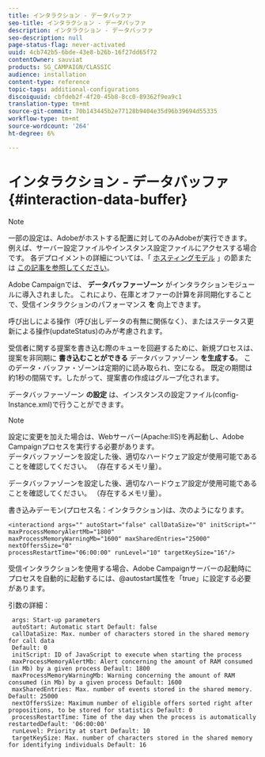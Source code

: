 ```yaml
---
title: インタラクション - データバッファ
seo-title: インタラクション - データバッファ
description: インタラクション - データバッファ
seo-description: null
page-status-flag: never-activated
uuid: 4cb742b5-6bde-43e8-b26b-16f27dd65f72
contentOwner: sauviat
products: SG_CAMPAIGN/CLASSIC
audience: installation
content-type: reference
topic-tags: additional-configurations
discoiquuid: cbfdeb2f-4f20-45b8-8cc0-89362f9ea9c1
translation-type: tm+mt
source-git-commit: 70b143445b2e77128b9404e35d96b39694d55335
workflow-type: tm+mt
source-wordcount: '264'
ht-degree: 6%

---
```



# インタラクション - データバッファ{#interaction-data-buffer}

>[!NOTE]
>
>一部の設定は、Adobeがホストする配置に対してのみAdobeが実行できます。 例えば、サーバー設定ファイルやインスタンス設定ファイルにアクセスする場合です。 各デプロイメントの詳細については、「 [ホスティングモデル](../../installation/using/hosting-models.md) 」の節または [この記事を参照してください](https://helpx.adobe.com/jp/campaign/kb/acc-on-prem-vs-hosted.html)。

Adobe Campaignでは、 **データバッファーゾーン** がインタラクションモジュールに導入されました。 これにより、在庫とオファーの計算を非同期化することで、受信インタラクションのパフォーマンス **を** 向上できます。

呼び出しによる操作（呼び出しデータの有無に関係なく）、またはステータス更新による操作(updateStatus)のみが考慮されます。

受信者に関する提案を書き込む際のキューを回避するために、新規プロセスは、提案を非同期に **書き込むことができる** データバッファゾーン **を生成する**。 このデータ・バッファ・ゾーンは定期的に読み取られ、空になる。 既定の期間は約1秒の間隔です。したがって、提案書の作成はグループ化されます。

データバッファーゾーン **の設定** は、インスタンスの設定ファイル(config-Instance.xml)で行うことができます。

>[!NOTE]
>
>設定に変更を加えた場合は、Webサーバー(Apache:IIS)を再起動し、Adobe Campaignプロセスを実行する必要があります。\
>データバッファゾーンを設定した後、適切なハードウェア設定が使用可能であることを確認してください。 （存在するメモリ量）。

データバッファゾーンを設定した後、適切なハードウェア設定が使用可能であることを確認してください。 （存在するメモリ量）。

書き込みデーモン(プロセス名：インタラクション)は、次のようになります。

```
<interactiond args="" autoStart="false" callDataSize="0" initScript="" maxProcessMemoryAlertMb="1800"
maxProcessMemoryWarningMb="1600" maxSharedEntries="25000" nextOffersSize="0"
processRestartTime="06:00:00" runLevel="10" targetKeySize="16"/>
```

受信インタラクションを使用する場合、Adobe Campaignサーバーの起動時にプロセスを自動的に起動するには、@autostart属性を「true」に設定する必要があります。

引数の詳細：

```
 args: Start-up parameters 
 autoStart: Automatic start Default: false 
 callDataSize: Max. number of characters stored in the shared memory for call data
 Default: 0 
 initScript: ID of JavaScript to execute when starting the process 
 maxProcessMemoryAlertMb: Alert concerning the amount of RAM consumed (in Mb) by a given process Default: 1800 
 maxProcessMemoryWarningMb: Warning concerning the amount of RAM consumed (in Mb) by a given process Default: 1600 
 maxSharedEntries: Max. number of events stored in the shared memory. Default: 25000 
 nextOffersSize: Maximum number of eligible offers sorted right after propositions, to be stored for statistics Default: 0 
 processRestartTime: Time of the day when the process is automatically restartedDefault: '06:00:00' 
 runLevel: Priority at start Default: 10 
 targetKeySize: Max. number of characters stored in the shared memory for identifying individuals Default: 16 
```

